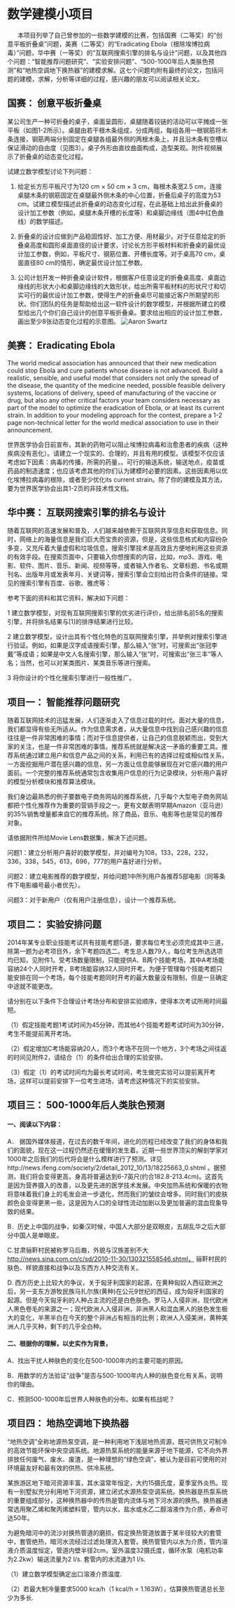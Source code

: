 # 数学建模小项目
      
  本项目列举了自己曾参加的一些数学建模的比赛，包括国赛（二等奖）的“创意平板折叠桌”问题，美赛（二等奖）的“Eradicating Ebola（根除埃博拉病毒）”问题，华中赛（一等奖）的“互联网搜索引擎的排名与设计”问题，以及其他四个问题：“智能推荐问题研究”、“实验安排问题”、“500-1000年后人类肤色预测”和“地热空调地下换热器”的建模求解。这七个问题均附有最终的论文，包括问题的建模，求解，分析等详细的过程，感兴趣的朋友可以阅读相关论文。

## 国赛： 创意平板折叠桌

某公司生产一种可折叠的桌子，桌面呈圆形，桌腿随着铰链的活动可以平摊成一张平板（如图1-2所示）。桌腿由若干根木条组成，分成两组，每组各用一根钢筋将木条连接，钢筋两端分别固定在桌腿各组最外侧的两根木条上，并且沿木条有空槽以保证滑动的自由度（见图3）。桌子外形由直纹曲面构成，造型美观。附件视频展示了折叠桌的动态变化过程。

试建立数学模型讨论下列问题：

1. 给定长方形平板尺寸为120 cm × 50 cm × 3 cm，每根木条宽2.5 cm，连接桌腿木条的钢筋固定在桌腿最外侧木条的中心位置，折叠后桌子的高度为53 cm。试建立模型描述此折叠桌的动态变化过程，在此基础上给出此折叠桌的设计加工参数（例如，桌腿木条开槽的长度等）和桌脚边缘线（图4中红色曲线）的数学描述。

2. 折叠桌的设计应做到产品稳固性好、加工方便、用材最少。对于任意给定的折叠桌高度和圆形桌面直径的设计要求，讨论长方形平板材料和折叠桌的最优设计加工参数，例如，平板尺寸、钢筋位置、开槽长度等。对于桌高70 cm，桌面直径80 cm的情形，确定最优设计加工参数。

3. 公司计划开发一种折叠桌设计软件，根据客户任意设定的折叠桌高度、桌面边缘线的形状大小和桌脚边缘线的大致形状，给出所需平板材料的形状尺寸和切实可行的最优设计加工参数，使得生产的折叠桌尽可能接近客户所期望的形状。你们团队的任务是帮助给出这一软件设计的数学模型，并根据所建立的模型给出几个你们自己设计的创意平板折叠桌。要求给出相应的设计加工参数，画出至少8张动态变化过程的示意图。
            ![Aaron Swartz](https://github.com/ustcxiexk/TrickGame/raw/master/FullGame/application/static/image/table.png)
            
## 美赛： Eradicating Ebola
 
   The world medical association has announced that their new medication could stop Ebola and cure patients whose disease is not advanced. Build a realistic, sensible, and useful model that considers not only the spread of the disease, the quantity of the medicine needed, possible feasible delivery systems, locations of delivery, speed of manufacturing of the vaccine or drug, but also any other critical factors your team considers necessary as part of the model to optimize the eradication of Ebola, or at least its current strain. In addition to your modeling approach for the contest, prepare a 1-2 page non-technical letter for the world medical association to use in their announcement.

   世界医学协会日前宣布，其新的药物可以阻止埃博拉病毒和治愈患者的疾病（这种疾病没有恶化）。请建立一个现实的、合理的，并且有用的模型。该模型不仅应该考虑如下因素：病毒的传播，所需的药量，。可行的输送系统，输送地点，疫苗或药品的制造速度；也应该考虑其他的你们认为建模时必要的因素。这些因素用以优化埃博拉病毒的根除，或者至少优化its current strain。除了你的建模及其方法，要为世界医学协会出具1-2页的非技术性文档。


## 华中赛： 互联网搜索引擎的排名与设计

   随着互联网的高速发展和普及，人们越来越依赖于互联网共享信息和获取信息。同时，网络上的海量信息是我们巨大而宝贵的资源，但是，这些信息格式和内容纷杂多变，又充斥着大量虚假和垃圾信息，搜索引擎技术是高效且方便地利用这些资源的有效手段。在搜索页面中，只要输入你想搜索的内容，比如，mp3、游戏、电影、软件、图片、音乐、新闻、视频等等，或者输入作者名、文章标题、书名或期刊名、出版年月或发表年月、关键词等，搜索引擎会立刻给出符合条件的链接。常见的搜索引擎有百度、谷歌、雅虎等：
 
参考下面的资料和其它资料，解决如下问题：

1 建立数学模型，对现有互联网搜索引擎的优劣进行评价，给出排名前5名的搜索引擎，并将排名结果与[1]的排序结果进行比较。

2 建立数学模型，设计出具有个性化特色的互联网搜索引擎，并举例对搜索引擎进行验证。例如，如果是汉字成语搜索引擎，那么输入“张”时，可搜索出“张冠李戴”等成语；如果是中文人名搜索引擎，那么输入“张”时，可搜索出“张三丰”等人名；当然，也可以对某类图片、某类音乐等进行搜索。

3 将你设计的个性化搜索引擎进行一般性推广。



## 项目一： 智能推荐问题研究
   随着互联网技术的迅猛发展，人们逐渐走入了信息过载的时代。面对大量的信息，我们都显得有些无所适从。作为信息需求者，从大量信息中找到自己感兴趣的信息往往是一件非常困难的事情；而对于信息提供者，让自己的信息脱颖而出，受到大家的关注，也是一件非常困难的事情。推荐系统就是解决这一矛盾的重要工具。推荐系统通过建立用户和信息产品之间的关系，利用已有的选择过程或相似性关系，一方面挖掘用户潜在感兴趣的信息，另一方面让信息能够展现在对它感兴趣的用户面前。一个完整的推荐系统通常包含收集用户信息的行为记录模块，分析用户喜好的模型分析模块和推荐算法模块。
   
   我们身边最熟悉的例子要数电子商务网站的推荐系统，几乎每个大型电子商务网站都把个性化推荐作为重要的营销手段之一。更有文献表明早期Amazon（亚马逊）的35%销售增量都来自它的推荐系统。除了商品，音乐、电影等也是常见的推荐对象。
   
请依据附件所给Movie Lens数据集，解决下述问题。

问题1：建立分析用户喜好的数学模型，并对编号为108，133，228，232，336，338，545，613，696，777的用户喜好进行分析。

问题2：建立电影推荐的数学模型，并给问题1中所列用户各推荐5部电影（同等条件下电影编号最小者优先）。

问题3：对于新用户（仅有用户注册信息），设计一个推荐系统。



## 项目二： 实验安排问题

2014年某专业职业技能考试共有技能考题5道，要求每位考生必须完成其中三道，除第一题为必考项目外，余下考题四选二。考生总人数79人，每位考生所选选项均已知，见附件1。受考场数量限制，只能提供A、B两个技能考场，其中A考场能容纳24个人同时开考，B考场能容纳32人同时开考。为便于管理每个技能考题只能安排在同一个考场，每个技能考题同时开考的最大数量没有限制，但是一旦确定中途就不能更改。

请分别在以下条件下合理设计考场分布和安排实验顺序，使得本次考试所用时间最短。

（1）假定技能考题1考试时间为45分钟，而其他4个技能考题考试时间为30分钟，考生不能提前离开考场。

（2）假定增加C考场能容纳20人，而3个考场不在同一个地方，3个考场之间往返的时间见附件2，请结合（1）的条件给出合理的实验安排。

（3）假定（1）的考试时间均为最长考试时间，考生做完实验可以提前离开考场，这样可以提前安排下一位考生进场，请考虑这种情况下的实验安排。

## 项目三： 500-1000年后人类肤色预测
#### 一、阅读以下内容：
A． 据国外媒体报道，在过去的数千年间，进化的历程已经改变了我们的身体和我们的面貌，现在这一过程仍然还在缓慢的发生着。近期一些世界顶尖的解剖学家对1000年之后我们的后代将会是什么模样进行了预测。详见http://news.ifeng.com/society/2/detail_2012_10/13/18225663_0.shtml 。据预测，我们将会变得更高，身高将普遍达到6-7英尺(约合182.8-213.4cm)。这首先是因为营养摄入的改善，以及更先进的医学技术发展。中央加热系统和保暖的衣物将意味着我们身上的毛发会进一步退化，然而我们的皱纹会增多。同时我们的皮肤颜色会变得更黑一些，这是因为人口的全球性流动加剧以及更加普遍的混血现象导致的结果。

B．历史上中国的战争，如秦汉时候，中国人大部分是双眼皮，五胡乱华之后大部分中国人是单眼皮。

C.甘肃骊靬村民被称罗马后裔，外貌与汉族差别不大 http://news.sina.com.cn/c/sd/2010-11-30/130321558546.shtml， 骊靬村民的肤色、样貌直接和战争以及东西方人种交流有关。

D. 西方历史上比较大的争议，关于匈牙利国家的起源，在黄种匈奴人西征欧洲之后，另一支东方游牧民族马扎尔族(黄种)在公元9世纪的西征，成为匈牙利国家的起源。但是今天匈牙利的人种占主流的还是白色肤色。罗马人入侵非洲，现代欧洲人黑色卷毛的来源之一；现代欧洲人入侵非洲，非洲黑人和混血黑人的肤色发生极大的变化，半黑半白在今天的整个非洲占有相当的比例；欧洲人入侵美洲，黄种美洲人几乎灭种，剩下的几乎全白种。

#### 二、根据你的理解，以史实作为背景，
A．找出干扰人种肤色的变化在500-1000年内的主要可能的原因。

B．用数学的方法验证“战争”是否与500-1000年内人种的肤色变化有关系，说明你的理由。

C．预测500-1000年后世界人种肤色的分布。如果有核战呢？

## 项目四： 地热空调地下换热器

“地热空调”全称地源热泵空调，是一种利用地下浅层地热资源，既可供热又可制冷的高效节能环保中央空调系统。地源热泵系统的能量来源于地下能源，它不向外界排放任何废气、废水、废渣，是一种理想的“绿色空调”，被认为是目前可使用的对环境最友好和最有效的供热、供冷系统。

某旅游区地下暗河资源丰富，其水温常年恒定，大约15摄氏度，夏季室外炎热。现有一别墅拟充分利用地下河资源，建立闭式水源热泵空调系统。换热器是热泵系统的重要组成部分，这种换热器中的传热是管内流体与地下河水源的换热。换热器通常选用聚乙烯和聚丙烯塑料管，管内以水，盐水或水乙二醇溶液作为介质，寿命可达50年。

为避免暗河中的流沙对换热管道的磨损，假定换热管道放置于某半径较大的套管中，套管绝热，暗河水流经过过滤处理流入套管。换热管管内以水为介质，管内溶液介质温度恒定，管道内壁半径2cm，室外温度32摄氏度，循环水泵（电机功率为2.2kw）输送流量为2 l/s. 套管内的水流速为1 l/s.

（1）建立数学模型确定出口溶液介质温度. 

（2）若最大制冷量要求5000 kca/h（1 kcal/h  = 1.163W），估算换热管道总长至少为多长.



